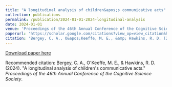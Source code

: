 ```yaml
---
title: "A longitudinal analysis of children&apos;s communicative acts"
collection: publications
permalink: /publication/2024-01-01-2024-longitudinal-analysis
date: 2024-01-01
venue: 'Proceedings of the 46th Annual Conference of the Cognitive Science Society'
paperurl: 'https://scholar.google.com/citations?view_op=view_citation&hl=en&user=7EPsnxEAAAAJ&sortby=pubdate&citation_for_view=7EPsnxEAAAAJ:qjMakFHDy7sC'
citation: 'Bergey, C. A., O&apos;Keeffe, M. E., &amp; Hawkins, R. D. (2024). &quot;A longitudinal analysis of children&apos;s communicative acts.&quot; <i>Proceedings of the 46th Annual Conference of the Cognitive Science Society</i>.'
---
```


<a href='https://scholar.google.com/citations?view_op=view_citation&hl=en&user=7EPsnxEAAAAJ&sortby=pubdate&citation_for_view=7EPsnxEAAAAJ:qjMakFHDy7sC'>Download paper here</a>

Recommended citation: Bergey, C. A., O'Keeffe, M. E., & Hawkins, R. D. (2024). "A longitudinal analysis of children's communicative acts." <i>Proceedings of the 46th Annual Conference of the Cognitive Science Society</i>.
